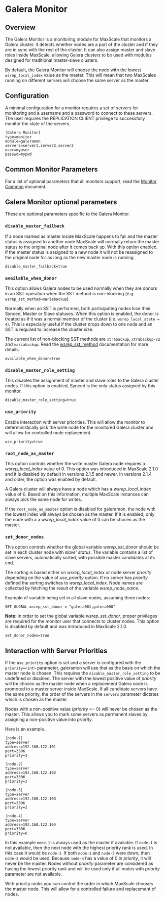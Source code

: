 # Galera Monitor

## Overview

The Galera Monitor is a monitoring module for MaxScale that monitors a Galera
cluster. It detects whether nodes are a part of the cluster and if they are in
sync with the rest of the cluster. It can also assign master and slave roles
inside MaxScale, allowing Galera clusters to be used with modules designed for
traditional master-slave clusters.

By default, the Galera Monitor will choose the node with the lowest
`wsrep_local_index` value as the master. This will mean that two MaxScales
running on different servers will choose the same server as the master.

## Configuration

A minimal configuration for a monitor requires a set of servers for monitoring
and a username and a password to connect to these servers. The user requires the
REPLICATION CLIENT privilege to successfully monitor the state of the servers.

```
[Galera Monitor]
type=monitor
module=galeramon
servers=server1,server2,server3
user=myuser
passwd=mypwd

```

## Common Monitor Parameters

For a list of optional parameters that all monitors support, read the
[Monitor Common](Monitor-Common.md) document.

## Galera Monitor optional parameters

These are optional parameters specific to the Galera Monitor.

### `disable_master_failback`

If a node marked as master inside MaxScale happens to fail and the master status
is assigned to another node MaxScale will normally return the master status to
the original node after it comes back up. With this option enabled, if the
master status is assigned to a new node it will not be reassigned to the
original node for as long as the new master node is running.

```
disable_master_failback=true
```

### `available_when_donor`

This option allows Galera nodes to be used normally when they are donors in an
SST operation when the SST method is non-blocking
(e.g. `wsrep_sst_method=mariabackup`).

Normally when an SST is performed, both participating nodes lose their Synced,
Master or Slave statuses. When this option is enabled, the donor is treated as
if it was a normal member of the cluster (i.e. `wsrep_local_state = 4`). This is
especially useful if the cluster drops down to one node and an SST is required
to increase the cluster size.

The current list of non-blocking SST
methods are `xtrabackup`, `xtrabackup-v2` and `mariabackup`. Read the
[wsrep_sst_method](https://mariadb.com/kb/en/library/galera-cluster-system-variables/#wsrep_sst_method)
documentation for more details.

```
available_when_donor=true
```

### `disable_master_role_setting`

This disables the assignment of master and slave roles to the Galera cluster
nodes. If this option is enabled, Synced is the only status assigned by this
monitor.

```
disable_master_role_setting=true
```

### `use_priority`

Enable interaction with server priorities. This will allow the monitor to
deterministically pick the write node for the monitored Galera cluster and will
allow for controlled node replacement.

```
use_priority=true
```

### `root_node_as_master`

This option controls whether the write master Galera node requires a
_wsrep_local_index_ value of 0. This option was introduced in MaxScale 2.1.0 and
it is disabled by default in versions 2.1.5 and newer. In versions 2.1.4 and
older, the option was enabled by default.

A Galera cluster will always have a node which has a _wsrep_local_index_ value
of 0. Based on this information, multiple MaxScale instances can always pick the
same node for writes.

If the `root_node_as_master` option is disabled for galeramon, the node with the
lowest index will always be chosen as the master. If it is enabled, only the
node with a a _wsrep_local_index_ value of 0 can be chosen as the master.

### `set_donor_nodes`

This option controls whether the global variable _wsrep_sst_donor_ should be set
in each cluster node with _slave' status_.
The variable contains a list of slave servers, automatically sorted, with
possible master candidates at its end.

The sorting is based either on _wsrep_local_index_ or node server _priority_
depending on the value of _use_priority_ option.
If no server has _priority_ defined the sorting switches to _wsrep_local_index_.
Node names are collected by fetching the result of the variable _wsrep_node_name_.

Example of variable being set in all slave nodes, assuming three nodes:
```
SET GLOBAL wsrep_sst_donor = "galera001,galera000"
```

**Note**:
in order to set the global variable _wsrep_sst_donor_, proper privileges are
required for the monitor user that connects to cluster nodes.
This option is disabled by default and was introduced in MaxScale 2.1.0.

```
set_donor_nodes=true
```

## Interaction with Server Priorities

If the `use_priority` option is set and a server is configured with the
`priority=<int>` parameter, galeramon will use that as the basis on which the
master node is chosen. This requires the `disable_master_role_setting` to be
undefined or disabled. The server with the lowest positive value of _priority_
will be chosen as the master node when a replacement Galera node is promoted to
a master server inside MaxScale. If all candidate servers have the same
priority, the order of the servers in the `servers` parameter dictates which is
chosen as the master.

Nodes with a non-positive value (_priority_ <= 0) will never be chosen as the
master. This allows you to mark some servers as permanent slaves by assigning a
non-positive value into _priority_.

Here is an example.

```
[node-1]
type=server
address=192.168.122.101
port=3306
priority=1

[node-2]
type=server
address=192.168.122.102
port=3306
priority=3

[node-3]
type=server
address=192.168.122.103
port=3306
priority=2

[node-4]
type=server
address=192.168.122.104
port=3306
priority=0
```

In this example `node-1` is always used as the master if available. If `node-1`
is not available, then the next node with the highest priority rank is used. In
this case it would be `node-3`. If both `node-1` and `node-3` were down, then
`node-2` would be used. Because `node-4` has a value of 0 in _priority_, it will
never be the master. Nodes without _priority_ parameter are considered as
having the lowest priority rank and will be used only if all nodes
with _priority_ parameter are not available.

With priority ranks you can control the order in which MaxScale chooses the
master node. This will allow for a controlled failure and replacement of nodes.
